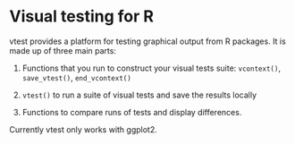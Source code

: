 # Visual testing for R

vtest provides a platform for testing graphical output from R packages. It is made up of three main parts:

1.  Functions that you run to construct your visual tests suite:
    `vcontext()`, `save_vtest()`, `end_vcontext()`

2.  `vtest()` to run a suite of visual tests and save the results locally

3.  Functions to compare runs of tests and display differences.

Currently vtest only works with ggplot2.
